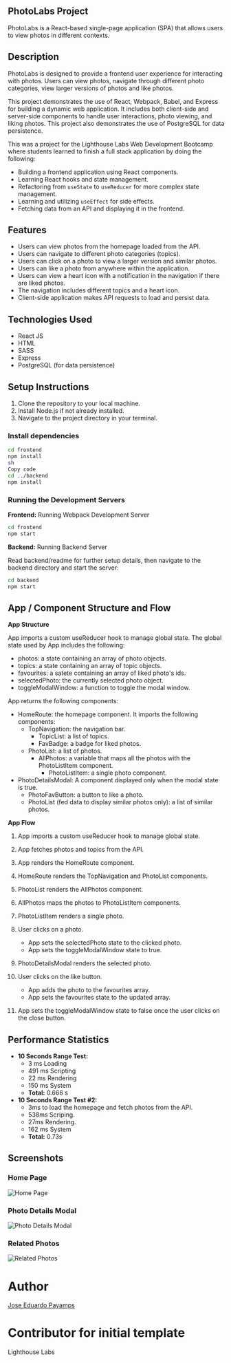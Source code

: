 ## PhotoLabs Project

PhotoLabs is a React-based single-page application (SPA) that allows users to view photos in different contexts.

## Description

PhotoLabs is designed to provide a frontend user experience for interacting with photos. Users can view photos, navigate through different photo categories, view larger versions of photos and like photos.

This project demonstrates the use of React, Webpack, Babel, and Express for building a dynamic web application. It includes both client-side and server-side components to handle user interactions, photo viewing, and liking photos. This project also demonstrates the use of PostgreSQL for data persistence.

This was a project for the Lighthouse Labs Web Development Bootcamp where students learned to finish a full stack application by doing the following:

- Building a frontend application using React components.
- Learning React hooks and state management.
- Refactoring from `useState` to `useReducer` for more complex state management.
- Learning and utilizing `useEffect` for side effects.
- Fetching data from an API and displaying it in the frontend.

## Features

- Users can view photos from the homepage loaded from the API.
- Users can navigate to different photo categories (topics).
- Users can click on a photo to view a larger version and similar photos.
- Users can like a photo from anywhere within the application.
- Users can view a heart icon with a notification in the navigation if there are liked photos.
- The navigation includes different topics and a heart icon.
- Client-side application makes API requests to load and persist data.

## Technologies Used

- React JS
- HTML
- SASS
- Express
- PostgreSQL (for data persistence)

## Setup Instructions

1. Clone the repository to your local machine.
2. Install Node.js if not already installed.
3. Navigate to the project directory in your terminal.

### Install dependencies

```sh
cd frontend
npm install
sh
Copy code
cd ../backend
npm install
```

### Running the Development Servers

**Frontend:** Running Webpack Development Server

```sh
cd frontend
npm start
```

**Backend:** Running Backend Server

Read backend/readme for further setup details, then navigate to the backend directory and start the server:

```sh
cd backend
npm start
```

## App / Component Structure and Flow

**App Structure**

App imports a custom useReducer hook to manage global state.
The global state used by App includes the following:

* photos: a state containing an array of photo objects.
* topics: a state containing an array of topic objects.
* favourites: a satete containing an array of liked photo's ids.
* selectedPhoto: the currently selected photo object.
* toggleModalWindow: a function to toggle the modal window.

App returns the following components:

* HomeRoute: the homepage component. It imports the following components:
    * TopNavigation: the navigation bar.
      * TopicList: a list of topics.
      * FavBadge: a badge for liked photos.
  * PhotoList: a list of photos.
    * AllPhotos: a variable that maps all the photos with the PhotoListItem component.
      * PhotoListItem: a single photo component.
* PhotoDetailsModal: A component displayed only when the modal state is true.
  * PhotoFavButton: a button to like a photo.
  * PhotoList (fed data to display similar photos only): a list of similar photos.

**App Flow**

1. App imports a custom useReducer hook to manage global state.

2. App fetches photos and topics from the API.

3. App renders the HomeRoute component.

4. HomeRoute renders the TopNavigation and PhotoList components.

5. PhotoList renders the AllPhotos component.

6. AllPhotos maps the photos to PhotoListItem components.

7. PhotoListItem renders a single photo.

8. User clicks on a photo.
    * App sets the selectedPhoto state to the clicked photo.
    * App sets the toggleModalWindow state to true.
9. PhotoDetailsModal renders the selected photo.

10. User clicks on the like button.
    * App adds the photo to the favourites array.
    * App sets the favourites state to the updated array.

11. App sets the toggleModalWindow state to false once the user clicks on the close button.

## Performance Statistics

- **10 Seconds Range Test:** 
  - 3 ms  Loading
  - 491 ms  Scripting
  - 22 ms  Rendering
  - 150 ms  System
  - **Total:** 0.666 s
- **10 Seconds Range Test #2:** 
  - 3ms to load the homepage and fetch photos from the API.
  - 538ms Scriping.
  - 27ms Rendering.
  - 162 ms  System
  - **Total:** 0.73s

## Screenshots

### Home Page
![Home Page](https://github.com/rosario-je/Photo-Labs/blob/main/frontend/docs/photo-labs-home.png)

### Photo Details Modal
![Photo Details Modal](https://github.com/rosario-je/Photo-Labs/blob/main/frontend/docs/photo-labs-modal.png)

### Related Photos
![Related Photos](https://github.com/rosario-je/Photo-Labs/blob/main/frontend/docs/photo-labs-modal-related_photos.png)

# Author
[Jose Eduardo Payamps](https://github.com/rosario-je)

# Contributor for initial template
Lighthouse Labs

